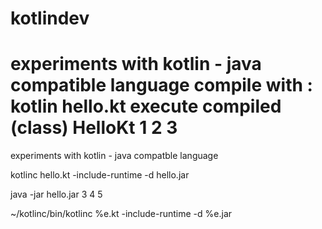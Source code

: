 # kotlindev

experiments with kotlin - java compatible language
compile with : kotlin hello.kt
execute compiled (class) HelloKt 1 2 3 
=======
experiments with kotlin - java compatble language

kotlinc hello.kt -include-runtime -d hello.jar

java -jar hello.jar  3 4 5

~/kotlinc/bin/kotlinc %e.kt -include-runtime -d %e.jar

